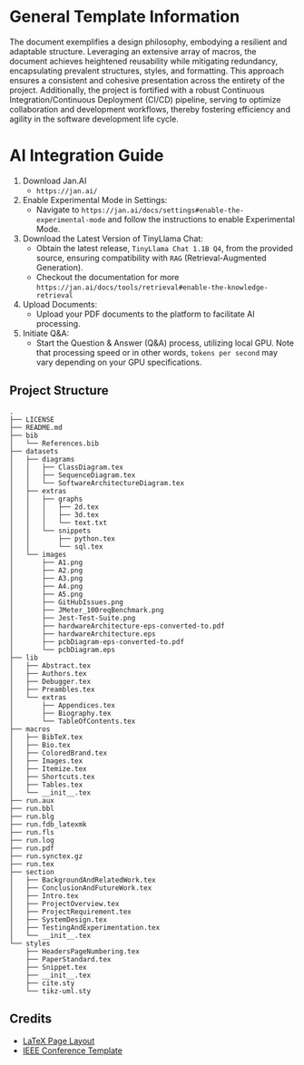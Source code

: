 # General Template Information

The document exemplifies a design philosophy, embodying a resilient and adaptable structure. Leveraging an extensive array of macros, the document achieves heightened reusability while mitigating redundancy, encapsulating prevalent structures, styles, and formatting. This approach ensures a consistent and cohesive presentation across the entirety of the project. Additionally, the project is fortified with a robust Continuous Integration/Continuous Deployment (CI/CD) pipeline, serving to optimize collaboration and development workflows, thereby fostering efficiency and agility in the software development life cycle.

# AI Integration Guide
1. Download Jan.AI
    - `https://jan.ai/ `
3. Enable Experimental Mode in Settings:
    - Navigate to `https://jan.ai/docs/settings#enable-the-experimental-mode` and follow the instructions to enable Experimental Mode.
4. Download the Latest Version of TinyLlama Chat:
    - Obtain the latest release, `TinyLlama Chat 1.1B Q4`, from the provided source, ensuring compatibility with `RAG` (Retrieval-Augmented Generation).
    - Checkout the documentation for more `https://jan.ai/docs/tools/retrieval#enable-the-knowledge-retrieval`
5. Upload Documents:
    - Upload your PDF documents to the platform to facilitate AI processing.
6. Initiate Q&A:
    - Start the Question & Answer (Q&A) process, utilizing local GPU. Note that processing speed or in other words, `tokens per second` may vary depending on your GPU specifications.

## Project Structure

```
.
├── LICENSE
├── README.md
├── bib
│   └── References.bib
├── datasets
│   ├── diagrams
│   │   ├── ClassDiagram.tex
│   │   ├── SequenceDiagram.tex
│   │   └── SoftwareArchitectureDiagram.tex
│   ├── extras
│   │   ├── graphs
│   │   │   ├── 2d.tex
│   │   │   ├── 3d.tex
│   │   │   └── text.txt
│   │   └── snippets
│   │       ├── python.tex
│   │       └── sql.tex
│   └── images
│       ├── A1.png
│       ├── A2.png
│       ├── A3.png
│       ├── A4.png
│       ├── A5.png
│       ├── GitHubIssues.png
│       ├── JMeter_100reqBenchmark.png
│       ├── Jest-Test-Suite.png
│       ├── hardwareArchitecture-eps-converted-to.pdf
│       ├── hardwareArchitecture.eps
│       ├── pcbDiagram-eps-converted-to.pdf
│       └── pcbDiagram.eps
├── lib
│   ├── Abstract.tex
│   ├── Authors.tex
│   ├── Debugger.tex
│   ├── Preambles.tex
│   └── extras
│       ├── Appendices.tex
│       ├── Biography.tex
│       └── TableOfContents.tex
├── macros
│   ├── BibTeX.tex
│   ├── Bio.tex
│   ├── ColoredBrand.tex
│   ├── Images.tex
│   ├── Itemize.tex
│   ├── Shortcuts.tex
│   ├── Tables.tex
│   └── __init__.tex
├── run.aux
├── run.bbl
├── run.blg
├── run.fdb_latexmk
├── run.fls
├── run.log
├── run.pdf
├── run.synctex.gz
├── run.tex
├── section
│   ├── BackgroundAndRelatedWork.tex
│   ├── ConclusionAndFutureWork.tex
│   ├── Intro.tex
│   ├── ProjectOverview.tex
│   ├── ProjectRequirement.tex
│   ├── SystemDesign.tex
│   ├── TestingAndExperimentation.tex
│   └── __init__.tex
└── styles
    ├── HeadersPageNumbering.tex
    ├── PaperStandard.tex
    ├── Snippet.tex
    ├── __init__.tex
    ├── cite.sty
    └── tikz-uml.sty
```

## Credits

- [LaTeX Page Layout](https://www.overleaf.com/learn/latex/Page_size_and_margins)
- [IEEE Conference Template](https://www.ieee.org/conferences/publishing/templates.html)
